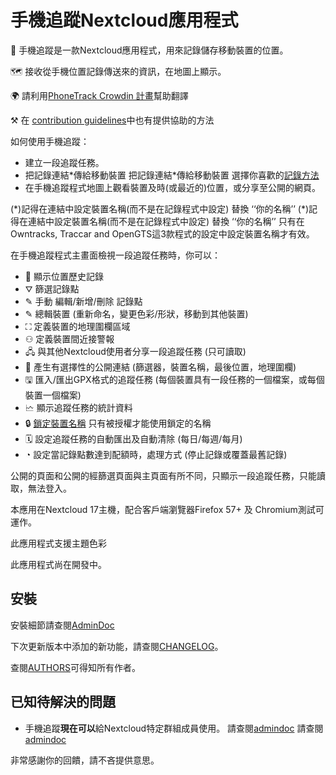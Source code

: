 # 手機追蹤Nextcloud應用程式

📱 手機追蹤是一款Nextcloud應用程式，用來記錄儲存移動裝置的位置。

🗺 接收從手機位置記錄傳送來的資訊，在地圖上顯示。

🌍 請利用[PhoneTrack Crowdin 計畫](https://crowdin.com/project/phonetrack)幫助翻譯

⚒ 在 [contribution guidelines](https://gitlab.com/eneiluj/phonetrack-oc/blob/master/CONTRIBUTING.md)中也有提供協助的方法

如何使用手機追蹤：

* 建立一段追蹤任務。
* 把記錄連結\*傳給移動裝置 把記錄連結\*傳給移動裝置 選擇你喜歡的[記錄方法](https://gitlab.com/eneiluj/phonetrack-oc/wikis/userdoc#logging-methods)
* 在手機追蹤程式地圖上觀看裝置及時(或最近的)位置，或分享至公開的網頁。

(\*)記得在連結中設定裝置名稱(而不是在記錄程式中設定) 替換 ‘‘你的名稱’’ (\*)記得在連結中設定裝置名稱(而不是在記錄程式中設定) 替換 ‘‘你的名稱’’ 只有在Owntracks, Traccar and OpenGTS這3款程式的設定中設定裝置名稱才有效。

在手機追蹤程式主畫面檢視一段追蹤任務時，你可以：

* 📍 顯示位置歷史記錄
* ⛛ 篩選記錄點
* ✎ 手動 編輯/新增/刪除 記錄點
* ✎ 總輯裝置 (重新命名，變更色彩/形狀，移動到其他裝置)
* ⛶ 定義裝置的地理圍欄區域
* ⚇ 定義裝置間近接警報
* 🖧 與其他Nextcloud使用者分享一段追蹤任務 (只可讀取)
* 🔗 產生有選擇性的公開連結 (篩選器，裝置名稱，最後位置，地理圍欄)
* 🖫 匯入/匯出GPX格式的追蹤任務 (每個裝置具有一段任務的一個檔案，或每個裝置一個檔案)
* 🗠 顯示追蹤任務的統計資料
* 🔒 [鎖定裝置名稱](https://gitlab.com/eneiluj/phonetrack-oc/wikis/userdoc#device-name-reservation) 只有被授權才能使用鎖定的名稱
* 🗓 設定追蹤任務的自動匯出及自動清除 (每日/每週/每月)
* ◔ 設定當記錄點數達到配額時，處理方式 (停止記錄或覆蓋最舊記錄)

公開的頁面和公開的經篩選頁面與主頁面有所不同，只顯示一段追蹤任務，只能讀取，無法登入。

本應用在Nextcloud 17主機，配合客戶端瀏覽器Firefox 57+ 及 Chromium測試可運作。

此應用程式支援主題色彩

此應用程式尚在開發中。

## 安裝

安裝細節請查閱[AdminDoc](https://gitlab.com/eneiluj/phonetrack-oc/wikis/admindoc)

下次更新版本中添加的新功能，請查閱[CHANGELOG](https://gitlab.com/eneiluj/phonetrack-oc/blob/master/CHANGELOG.md#change-log)。

查閱[AUTHORS](https://gitlab.com/eneiluj/phonetrack-oc/blob/master/AUTHORS.md#authors)可得知所有作者。

## 已知待解決的問題

* 手機追蹤**現在可以**給Nextcloud特定群組成員使用。 請查閱[admindoc](https://gitlab.com/eneiluj/phonetrack-oc/wikis/admindoc#issue-with-phonetrack-restricted-to-some-groups-in-nextcloud) 請查閱[admindoc](https://gitlab.com/eneiluj/phonetrack-oc/wikis/admindoc#issue-with-phonetrack-restricted-to-some-groups-in-nextcloud)

非常感謝你的回饋，請不吝提供意思。